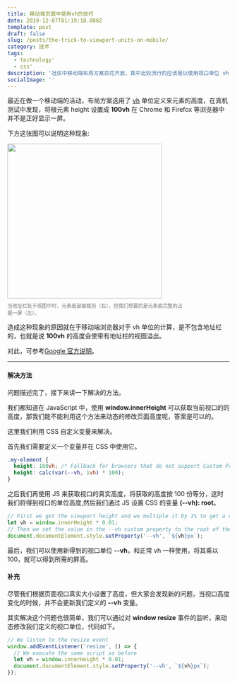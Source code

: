 ```yaml
---
title: 移动端页面中使用vh的技巧
date: 2019-12-07T01:19:18.088Z
template: post
draft: false
slug: /posts/the-trick-to-viewport-units-on-mobile/
category: 技术
tags:
  - technology'
  - css'
description: '社区中移动端布局方案百花齐放，其中比较流行的应该是以使用视口单位 vh 进行布局，本文介绍实际使用 vh 时遇到的问题及解决方法。'
socialImage: ''
---
```


最近在做一个移动端的活动，布局方案选用了 [vh](https://www.w3.org/TR/css-values-3/#vh) 单位定义来元素的高度，在真机测试中发现，将根元素 height 设置成 **100vh** 在 Chrome 和 Firefox 等浏览器中并不是正好显示一屏。

下方这张图可以说明这种现象:

<img src='https://unpkg.com/vh-check@2.0.5/issue-schema.svg' height='350'/>
<figcaption>
  <font style="font-size: .7rem;color: #767676;display: block;width: 80%;padding-top: .5rem;">当地址栏处于视图中时，元素底部被裁剪（右），但我们想要的是元素能完整的占据一屏（左）。</font>
</figcaption>

造成这种现象的原因就在于移动端浏览器对于 vh 单位的计算，是不包含地址栏的，也就是说 **100vh** 的高度会使带有地址栏的视图溢出。

对此，可参考[Google 官方说明](https://developers.google.com/web/updates/2016/12/url-bar-resizing)。

---

#### 解决方法

问题描述完了，接下来讲一下解决的方法。

我们都知道在 JavaScript 中，使用 **window.innerHeight** 可以获取当前视口的的高度，那我们能不能利用这个方法来动态的修改页面高度呢，答案是可以的。

这里我们利用 CSS 自定义变量来解决。

首先我们需要定义一个变量并在 CSS 中使用它。

```css
.my-element {
  height: 100vh; /* Fallback for browsers that do not support Custom Properties */
  height: calc(var(--vh, 1vh) * 100);
}
```

之后我们再使用 JS 来获取视口的真实高度，将获取的高度按 100 份等分，这时我们将得到视口的单位高度,然后我们通过 JS 设置 CSS 的变量 **(--vh): root**。

```js
// First we get the viewport height and we multiple it by 1% to get a value for a vh unit
let vh = window.innerHeight * 0.01;
// Then we set the value in the --vh custom property to the root of the document
document.documentElement.style.setProperty('--vh', `${vh}px`);
```

最后，我们可以使用新得到的视口单位 **--vh**，和正常 vh 一样使用，将其乘以 100，就可以得到所需的屏高。

#### 补充

尽管我们根据页面视口真实大小设置了高度，但大家会发现新的问题，当视口高度变化的时候，并不会更新我们定义的 **--vh** 变量。

其实解决这个问题也很简单，我们可以通过对 **window resize** 事件的监听，来动态修改我们定义的视口单位，代码如下。

```js
// We listen to the resize event
window.addEventListener('resize', () => {
  // We execute the same script as before
  let vh = window.innerHeight * 0.01;
  document.documentElement.style.setProperty('--vh', `${vh}px`);
});
```
